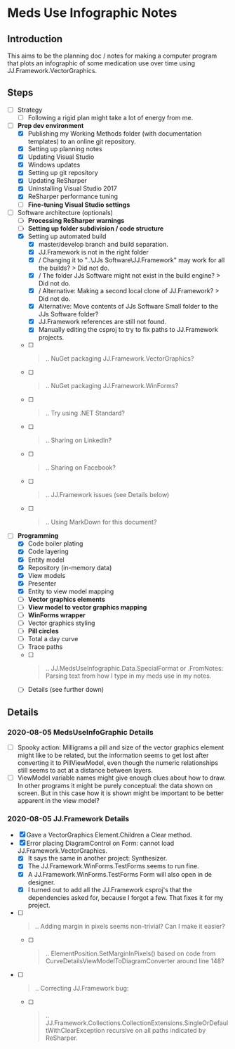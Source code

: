 Meds Use Infographic Notes
==========================

Introduction
------------
This aims to be the planning doc / notes for making a computer program that plots an infographic of some medication use over time using JJ.Framework.VectorGraphics.

Steps
-----
- [ ] Strategy
  - [ ] Following a rigid plan might take a lot of energy from me.
- [ ] __Prep dev environment__
  - [x] Publishing my Working Methods folder (with documentation templates) to an online git repository.
  - [x] Setting up planning notes
  - [x] Updating Visual Studio
  - [x] Windows updates
  - [x] Setting up git repository
  - [x] Updating ReSharper
  - [x] Uninstalling Visual Studio 2017
  - [x] ReSharper performance tuning
  - [ ] __Fine-tuning Visual Studio settings__
- [ ] Software architecture (optionals)
  - [ ] __Processing ReSharper warnings__
  - [ ] __Setting up folder subdivision / code structure__
  - [x] Setting up automated build
    - [x] master/develop branch and build separation.
    - [x] JJ.Framework is not in the right folder
    - [x] / Changing it to "..\JJs Software\JJ.Framework" may work for all the builds? > Did not do.
    - [x] / The folder JJs Software might not exist in the build engine? > Did not do.
    - [x] / Alternative: Making a second local clone of JJ.Framework? > Did not do.
    - [x] Alternative: Move contents of JJs Software Small folder to the JJs Software folder?
    - [x] JJ.Framework references are still not found.
    - [x] Manually editing the csproj to try to fix paths to JJ.Framework projects.
  - [ ] >.. NuGet packaging JJ.Framework.VectorGraphics?
  - [ ] >.. NuGet packaging JJ.Framework.WinForms?
  - [ ] >.. Try using .NET Standard?
  - [ ] >.. Sharing on LinkedIn?
  - [ ] >.. Sharing on Facebook?
  - [ ] >.. JJ.Framework issues (see Details below)
  - [ ] >.. Using MarkDown for this document?
- [ ] __Programming__
  - [x] Code boiler plating
  - [x] Code layering
  - [x] Entity model
  - [x] Repository (in-memory data)
  - [x] View models
  - [x] Presenter
  - [x] Entity to view model mapping
  - [ ] __Vector graphics elements__
  - [ ] __View model to vector graphics mapping__
  - [ ] __WinForms wrapper__
  - [ ] Vector graphics styling
  - [ ] __Pill circles__
  - [ ] Total a day curve
  - [ ] Trace paths
  - [ ] >.. JJ.MedsUseInfographic.Data.SpecialFormat or .FromNotes: Parsing text from how I type in my meds use in my notes.
  - [ ] Details (see further down)
  
Details
-------

### 2020-08-05 MedsUseInfoGraphic Details
- [ ] Spooky action: Milligrams a pill and size of the vector graphics element might like to be related, but the information seems to get lost after converting it to PillViewModel, even though the numeric relationships still seems to act at a distance between layers.
- [ ] ViewModel variable names might give enough clues about how to draw. In other programs it might be purely conceptual: the data shown on screen. But in this case how it is shown might be important to be better apparent in the view model?

### 2020-08-05 JJ.Framework Details
- [x] Gave a VectorGraphics Element.Children a Clear method.
- [x] Error placing DiagramControl on Form: cannot load JJ.Framework.VectorGraphics.
  - [x] It says the same in another project: Synthesizer.
  - [x] The JJ.Framework.WinForms.TestForms seems to run fine.
  - [x] A JJ.Framework.WinForms.TestForms Form will also open in de designer.
  - [x] I turned out to add all the JJ.Framework csproj's that the dependencies asked for, because I forgot a few. That fixes it for my project.
- [ ] >.. Adding margin in pixels seems non-trivial? Can I make it easier?
  - [ ] >.. ElementPosition.SetMarginInPixels() based on code from CurveDetailsViewModelToDiagramConverter around line 148?
- [ ] >.. Correcting JJ.Framework bug:
  - [ ] >.. JJ.Framework.Collections.CollectionExtensions.SingleOrDefaultWithClearException recursive on all paths indicated by ReSharper.
